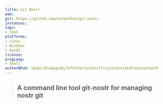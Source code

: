 ```yaml
---
title: Git Nostr
web: 
git: https://github.com/colealbon/git-nostr
instances:
tags:
- tool
platforms:
- Linux
- Windows
- macOS
license: 
progLang:
- Shell
authorNPub: npub1c0le4pgu49j76fnt54xfyclkszlfrcjx2c5vvjatdfvey5sat3ws76lcvg 
---
```


> ## A command line tool git-nostr for managing nostr git